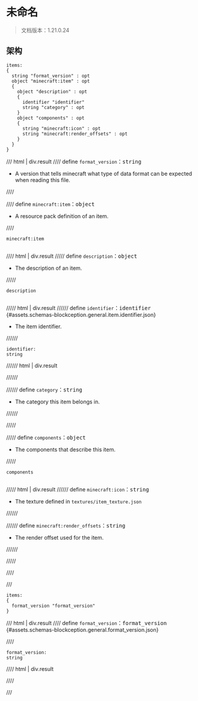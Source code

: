 # 未命名

> 文档版本：1.21.0.24



## 架构

```mcschema
items:
{
  string "format_version" : opt
  object "minecraft:item" : opt
  {
    object "description" : opt
    {
      identifier "identifier"
      string "category" : opt
    }
    object "components" : opt
    {
      string "minecraft:icon" : opt
      string "minecraft:render_offsets" : opt
    }
  }
}

```

/// html | div.result
//// define
`format_version`：<samp>string</samp>

- A version that tells minecraft what type of data format can be expected when reading this file.


////


//// define
`minecraft:item`：<samp>object</samp>

- A resource pack definition of an item.


////

<div class="language-text highlight"><span class="filename"><code>minecraft:item</code></span><pre id="__code_1"><span></span></pre></div>

//// html | div.result
///// define
`description`：<samp>object</samp>

- The description of an item.


/////

<div class="language-text highlight"><span class="filename"><code>description</code></span><pre id="__code_1"><span></span></pre></div>

///// html | div.result
////// define
`identifier`：<samp>identifier</samp> {#assets.schemas-blockception.general.item.identifier.json}

- The item identifier.


//////

```mcschema
identifier:
string

```

////// html | div.result

//////



////// define
`category`：<samp>string</samp>

- The category this item belongs in.


//////


/////


///// define
`components`：<samp>object</samp>

- The components that describe this item.


/////

<div class="language-text highlight"><span class="filename"><code>components</code></span><pre id="__code_1"><span></span></pre></div>

///// html | div.result
////// define
`minecraft:icon`：<samp>string</samp>

- The texture defined in `textures/item_texture.json`


//////


////// define
`minecraft:render_offsets`：<samp>string</samp>

- The render offset used for the item.


//////


/////


////


///







```mcschema
items:
{
  format_version "format_version"
}

```

/// html | div.result
//// define
`format_version`：<samp>format_version</samp> {#assets.schemas-blockception.general.format_version.json}


////

```mcschema
format_version:
string

```

//// html | div.result

////



///


